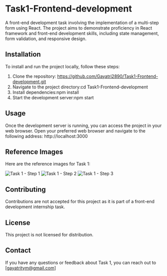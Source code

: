 # Task1-Frontend-development
A front-end development task involving the implementation of a multi-step form using React. The project aims to demonstrate proficiency in React framework and front-end development skills, including state management, form validation, and responsive design.
## Installation
To install and run the project locally, follow these steps:

1. Clone the repository:
   https://github.com/Gayatri2890/Task1-Frontend-development.git
2. Navigate to the project directory:cd Task1-Frontend-development
3. Install dependencies:npm install
4. Start the development server:npm start
## Usage
Once the development server is running, you can access the project in your web browser. Open your preferred web browser and navigate to the following address: http://localhost:3000
## Reference Images
Here are the reference images for Task 1:

![Task 1 - Step 1](https://drive.google.com/file/d/1E5apuF-iOJWOWYsMskps1B0uNhSJnyxu/view?usp=drivesdk)
![Task 1 - Step 2](https://drive.google.com/file/d/1DkMwvBm5wGfXMnEdzIoza9ND_HOdXe2o/view?usp=drivesdk)
![Task 1 - Step 3](https://drive.google.com/file/d/1DlIn7DUIugE_C5uQvb2JBZKipfidFrGm/view?usp=drivesdk)

## Contributing
Contributions are not accepted for this project as it is part of a front-end development internship task.

## License
This project is not licensed for distribution.

## Contact
If you have any questions or feedback about Task 1, you can reach out to [gayatritym@gmail.com]
